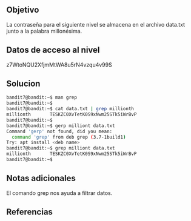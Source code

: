 ## Objetivo
La contraseña para el siguiente nivel se almacena en el archivo data.txt junto a la palabra millonésima.

## Datos de acceso al nivel
z7WtoNQU2XfjmMtWA8u5rN4vzqu4v99S

## Solucion
```bash
bandit7@bandit:~$ man grep
bandit7@bandit:~$
bandit7@bandit:~$ cat data.txt | grep millionth
millionth       TESKZC0XvTetK0S9xNwm25STk5iWrBvP
bandit7@bandit:~$
bandit7@bandit:~$ gerp milliont data.txt
Command 'gerp' not found, did you mean:
  command 'grep' from deb grep (3.7-1build1)
Try: apt install <deb name>
bandit7@bandit:~$ grep milliont data.txt
millionth       TESKZC0XvTetK0S9xNwm25STk5iWrBvP
bandit7@bandit:~$
```
## Notas adicionales  
El comando grep nos ayuda a filtrar datos.

## Referencias
